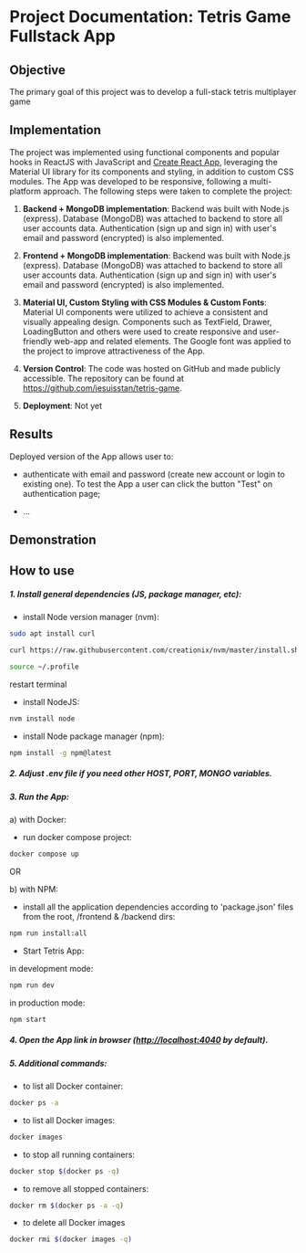 # Project Documentation: Tetris Game Fullstack App

## Objective

The primary goal of this project was to develop a full-stack tetris multiplayer game

## Implementation

The project was implemented using functional components and popular hooks in ReactJS with JavaScript and [Create React App](https://facebook.github.io/create-react-app/docs/getting-started), leveraging the Material UI library for its components and styling, in addition to custom CSS modules. The App was developed to be responsive, following a multi-platform approach. The following steps were taken to complete the project:

1.  **Backend + MongoDB implementation**: Backend was built with Node.js (express). Database (MongoDB) was attached to backend to store all user accounts data. Authentication (sign up and sign in) with user's email and password (encrypted) is also implemented.

2. **Frontend + MongoDB implementation**: Backend was built with Node.js (express). Database (MongoDB) was attached to backend to store all user accounts data. Authentication (sign up and sign in) with user's email and password (encrypted) is also implemented.

3.  **Material UI, Custom Styling with CSS Modules & Custom Fonts**: Material UI components were utilized to achieve a consistent and visually appealing design. Components such as TextField, Drawer, LoadingButton and others were used to create responsive and user-friendly web-app and related elements. The Google font was applied to the project to improve attractiveness of the App.

4.  **Version Control**: The code was hosted on GitHub and made publicly accessible. The repository can be found at https://github.com/jesuisstan/tetris-game.

5.  **Deployment**: Not yet  

## Results

Deployed version of the App allows user to:

- authenticate with email and password (create new account or login to existing one). To test the App a user can click the button "Test" on authentication page;

- ...

## Demonstration

## How to use

##### 1. Install general dependencies (JS, package manager, etc):

- install Node version manager (nvm):
```sh
sudo apt install curl
```

```sh
curl https://raw.githubusercontent.com/creationix/nvm/master/install.sh | bash
```

```sh
source ~/.profile
```

restart terminal

- install NodeJS:

```sh
nvm install node
```

- install Node package manager (npm):

```sh
npm install -g npm@latest
```

##### 2. Adjust .env file if you need other HOST, PORT, MONGO variables.

##### 3. Run the App:

a) with Docker:

- run docker compose project:

```sh
docker compose up
```

OR

b) with NPM:

- install all the application dependencies according to 'package.json' files from the root, /frontend & /backend dirs:

```sh
npm run install:all
```

- Start Tetris App:

in development mode:

```sh
npm run dev
```

in production mode:

```sh
npm start
```

##### 4. Open the App link in browser ([http://localhost:4040](http://localhost:4040) by default).

##### 5. Additional commands:

- to list all Docker container:

```sh
docker ps -a
```

- to list all Docker images:

```sh
docker images
```

- to stop all running containers:

```sh
docker stop $(docker ps -q)
```

- to remove all stopped containers:

```sh
docker rm $(docker ps -a -q)
```

- to delete all Docker images

```sh
docker rmi $(docker images -q)
```

